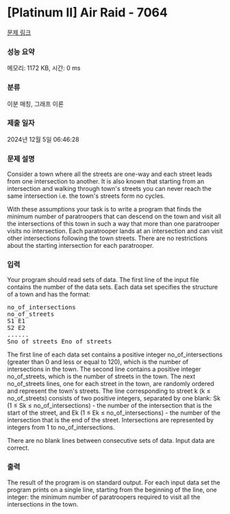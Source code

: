 # [Platinum II] Air Raid - 7064 

[문제 링크](https://www.acmicpc.net/problem/7064) 

### 성능 요약

메모리: 1172 KB, 시간: 0 ms

### 분류

이분 매칭, 그래프 이론

### 제출 일자

2024년 12월 5일 06:46:28

### 문제 설명

<p>Consider a town where all the streets are one-way and each street leads from one intersection to another. It is also known that starting from an intersection and walking through town's streets you can never reach the same intersection i.e. the town's streets form no cycles. </p>

<p>With these assumptions your task is to write a program that finds the minimum number of paratroopers that can descend on the town and visit all the intersections of this town in such a way that more than one paratrooper visits no intersection. Each paratrooper lands at an intersection and can visit other intersections following the town streets. There are no restrictions about the starting intersection for each paratrooper. </p>

### 입력 

 <p>Your program should read sets of data. The first line of the input file contains the number of the data sets. Each data set specifies the structure of a town and has the format: </p>

<pre>no_of_intersections 
no_of_streets 
S1 E1 
S2 E2 
...... 
Sno_of_streets Eno_of_streets </pre>

<p>The first line of each data set contains a positive integer no_of_intersections (greater than 0 and less or equal to 120), which is the number of intersections in the town. The second line contains a positive integer no_of_streets, which is the number of streets in the town. The next no_of_streets lines, one for each street in the town, are randomly ordered and represent the town's streets. The line corresponding to street k (k ≤ no_of_streets) consists of two positive integers, separated by one blank: Sk (1 ≤ Sk ≤ no_of_intersections) - the number of the intersection that is the start of the street, and Ek (1 ≤ Ek ≤ no_of_intersections) - the number of the intersection that is the end of the street. Intersections are represented by integers from 1 to no_of_intersections. </p>

<p>There are no blank lines between consecutive sets of data. Input data are correct. </p>

### 출력 

 <p>The result of the program is on standard output. For each input data set the program prints on a single line, starting from the beginning of the line, one integer: the minimum number of paratroopers required to visit all the intersections in the town. </p>

<p> </p>

